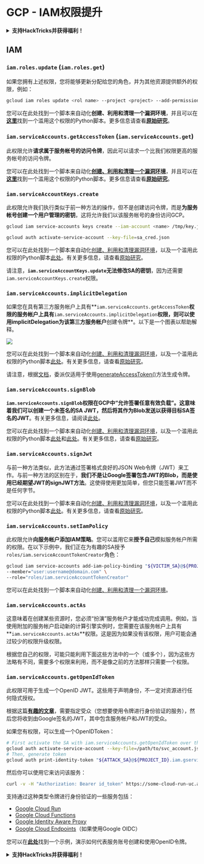 # GCP - IAM权限提升

<details>

<summary><strong>支持HackTricks并获得福利！</strong></summary>

* 如果您想在HackTricks中看到您的公司广告，或者如果您想访问PEASS的最新版本或下载PDF版本的HackTricks，请查看[**订阅计划**](https://github.com/sponsors/carlospolop)！
* 获取[**官方PEASS和HackTricks周边产品**](https://peass.creator-spring.com)
* 发现[**PEASS家族**](https://opensea.io/collection/the-peass-family)，我们的独家[**NFT**](https://opensea.io/collection/the-peass-family)收藏品
* **加入** 💬 [**Discord群组**](https://discord.gg/hRep4RUj7f) 或 [**Telegram群组**](https://t.me/peass) 或 **关注**我的 **Twitter** 🐦 [**@carlospolopm**](https://twitter.com/carlospolopm)**.**
* **通过向** [**HackTricks**](https://github.com/carlospolop/hacktricks) **和** [**HackTricks Cloud**](https://github.com/carlospolop/hacktricks-cloud) **github仓库提交PR来分享您的黑客技巧。**

</details>

## IAM

### `iam.roles.update` (`iam.roles.get`)

如果您拥有上述权限，您将能够更新分配给您的角色，并为其他资源提供额外的权限，例如：
```bash
gcloud iam roles update <rol name> --project <project> --add-permissions <permission>
```
您可以在此处找到一个脚本来自动化**创建、利用和清理一个漏洞环境**，并且可以在[**这里**](https://github.com/RhinoSecurityLabs/GCP-IAM-Privilege-Escalation/blob/master/ExploitScripts/iam.roles.update.py)找到一个滥用这个权限的Python脚本。更多信息请查看[**原始研究**](https://rhinosecuritylabs.com/gcp/privilege-escalation-google-cloud-platform-part-1/)。

### `iam.serviceAccounts.getAccessToken` (`iam.serviceAccounts.get`)

此权限允许**请求属于服务帐号的访问令牌**，因此可以请求一个比我们权限更高的服务帐号的访问令牌。

您可以在此处找到一个脚本来自动化[**创建、利用和清理一个漏洞环境**](https://github.com/carlospolop/gcp\_privesc\_scripts/blob/main/tests/4-iam.serviceAccounts.getAccessToken.sh)，并且可以在[**这里**](https://github.com/RhinoSecurityLabs/GCP-IAM-Privilege-Escalation/blob/master/ExploitScripts/iam.serviceAccounts.getAccessToken.py)找到一个滥用这个权限的Python脚本。更多信息请查看[**原始研究**](https://rhinosecuritylabs.com/gcp/privilege-escalation-google-cloud-platform-part-1/)。

### `iam.serviceAccountKeys.create`

此权限允许我们执行类似于前一种方法的操作，但不是创建访问令牌，而是**为服务帐号创建一个用户管理的密钥**，这将允许我们以该服务帐号的身份访问GCP。
```bash
gcloud iam service-accounts keys create --iam-account <name> /tmp/key.json

gcloud auth activate-service-account --key-file=sa_cred.json
```
您可以在此处找到一个脚本来自动化[创建、利用和清理漏洞环境](https://github.com/carlospolop/gcp_privesc_scripts/blob/main/tests/3-iam.serviceAccountKeys.create.sh)，以及一个滥用此权限的Python脚本[此处](https://github.com/RhinoSecurityLabs/GCP-IAM-Privilege-Escalation/blob/master/ExploitScripts/iam.serviceAccountKeys.create.py)。有关更多信息，请查看[原始研究](https://rhinosecuritylabs.com/gcp/privilege-escalation-google-cloud-platform-part-1/)。

请注意，**`iam.serviceAccountKeys.update`无法修改SA的密钥**，因为还需要`iam.serviceAccountKeys.create`权限。

### `iam.serviceAccounts.implicitDelegation`

如果您在具有第三方服务帐户上具有**`iam.serviceAccounts.getAccessToken`**权限的服务帐户上具有**`iam.serviceAccounts.implicitDelegation`**权限，则可以使用implicitDelegation为该第三方服务帐户**创建令牌**。以下是一个图表以帮助解释。

![](https://rhinosecuritylabs.com/wp-content/uploads/2020/04/image2-500x493.png)

您可以在此处找到一个脚本来自动化[创建、利用和清理漏洞环境](https://github.com/carlospolop/gcp_privesc_scripts/blob/main/tests/5-iam.serviceAccounts.implicitDelegation.sh)，以及一个滥用此权限的Python脚本[此处](https://github.com/RhinoSecurityLabs/GCP-IAM-Privilege-Escalation/blob/master/ExploitScripts/iam.serviceAccounts.implicitDelegation.py)。有关更多信息，请查看[原始研究](https://rhinosecuritylabs.com/gcp/privilege-escalation-google-cloud-platform-part-1/)。

请注意，根据[文档](https://cloud.google.com/iam/docs/understanding-service-accounts)，委派仅适用于使用[generateAccessToken()](https://cloud.google.com/iam/credentials/reference/rest/v1/projects.serviceAccounts/generateAccessToken)方法生成令牌。

### `iam.serviceAccounts.signBlob`

**`iam.serviceAccounts.signBlob`**权限在GCP中“允许签署任意有效负载”。这意味着我们可以**创建一个未签名的SA JWT，然后将其作为Blob发送以获得目标SA签名的JWT**。有关更多信息，请阅读[此处](https://medium.com/google-cloud/using-serviceaccountactor-iam-role-for-account-impersonation-on-google-cloud-platform-a9e7118480ed)。

您可以在此处找到一个脚本来自动化[创建、利用和清理漏洞环境](https://github.com/carlospolop/gcp_privesc_scripts/blob/main/tests/6-iam.serviceAccounts.signBlob.sh)，以及一个滥用此权限的Python脚本[此处](https://github.com/RhinoSecurityLabs/GCP-IAM-Privilege-Escalation/blob/master/ExploitScripts/iam.serviceAccounts.signBlob-accessToken.py)和[此处](https://github.com/RhinoSecurityLabs/GCP-IAM-Privilege-Escalation/blob/master/ExploitScripts/iam.serviceAccounts.signBlob-gcsSignedUrl.py)。有关更多信息，请查看[原始研究](https://rhinosecuritylabs.com/gcp/privilege-escalation-google-cloud-platform-part-1/)。

### `iam.serviceAccounts.signJwt`

与前一种方法类似，此方法通过签署格式良好的JSON Web令牌（JWT）来工作。与前一种方法的区别在于，**我们不是让Google签署包含JWT的Blob，而是使用已经期望JWT的signJWT方法**。这使得使用更加简单，但您只能签署JWT而不是任何字节。

您可以在此处找到一个脚本来自动化[创建、利用和清理漏洞环境](https://github.com/carlospolop/gcp_privesc_scripts/blob/main/tests/7-iam.serviceAccounts.signJWT.sh)，以及一个滥用此权限的Python脚本[此处](https://github.com/RhinoSecurityLabs/GCP-IAM-Privilege-Escalation/blob/master/ExploitScripts/iam.serviceAccounts.signJWT.py)。有关更多信息，请查看[原始研究](https://rhinosecuritylabs.com/gcp/privilege-escalation-google-cloud-platform-part-1/)。

### `iam.serviceAccounts.setIamPolicy` <a href="#iam.serviceaccounts.setiampolicy" id="iam.serviceaccounts.setiampolicy"></a>

此权限允许**向服务帐户添加IAM策略**。您可以滥用它来**授予自己**模拟服务帐户所需的权限。在以下示例中，我们正在为有趣的SA授予`roles/iam.serviceAccountTokenCreator`角色：
```bash
gcloud iam service-accounts add-iam-policy-binding "${VICTIM_SA}@${PROJECT_ID}.iam.gserviceaccount.com" \
--member="user:username@domain.com" \
--role="roles/iam.serviceAccountTokenCreator"
```
您可以在此处找到一个脚本来自动化[创建、利用和清理一个漏洞环境](https://github.com/carlospolop/gcp\_privesc\_scripts/blob/main/tests/d-iam.serviceAccounts.setIamPolicy.sh)。

### `iam.serviceAccounts.actAs`

这意味着在创建某些资源时，您必须“扮演”服务帐户才能成功完成调用。例如，当使用附加的服务帐户启动新的计算引擎实例时，您需要在该服务帐户上具有**`iam.serviceAccounts.actAs`**权限。这是因为如果没有该权限，用户可能会通过较少的权限升级权限。

根据您自己的权限，可能只能利用下面这些方法中的一个（或多个），因为这些方法略有不同，需要多个权限来利用，而不是像之前的方法那样只需要一个权限。

### `iam.serviceAccounts.getOpenIdToken`

此权限可用于生成一个OpenID JWT。这些用于声明身份，不一定对资源进行任何隐式授权。

根据这篇[**有趣的文章**](https://medium.com/google-cloud/authenticating-using-google-openid-connect-tokens-e7675051213b)，需要指定受众（您想要使用令牌进行身份验证的服务），然后您将收到由Google签名的JWT，其中包含服务帐户和JWT的受众。

如果您有权限，可以生成一个OpenIDToken：
```bash
# First activate the SA with iam.serviceAccounts.getOpenIdToken over the other SA
gcloud auth activate-service-account --key-file=/path/to/svc_account.json
# Then, generate token
gcloud auth print-identity-token "${ATTACK_SA}@${PROJECT_ID}.iam.gserviceaccount.com" --audiences=https://example.com
```
然后你可以使用它来访问该服务：
```bash
curl -v -H "Authorization: Bearer id_token" https://some-cloud-run-uc.a.run.app
```
支持通过这种类型令牌进行身份验证的一些服务包括：

* [Google Cloud Run](https://cloud.google.com/run/)
* [Google Cloud Functions](https://cloud.google.com/functions/docs/)
* [Google Identity Aware Proxy](https://cloud.google.com/iap/docs/authentication-howto)
* [Google Cloud Endpoints](https://cloud.google.com/endpoints/docs/openapi/authenticating-users-google-id)（如果使用Google OIDC）

您可以在[**此处**](https://github.com/carlospolop-forks/GCP-IAM-Privilege-Escalation/blob/master/ExploitScripts/iam.serviceAccounts.getOpenIdToken.py)找到一个示例，演示如何代表服务账号创建和使用OpenID令牌。

<details>

<summary><strong>支持HackTricks并获得福利！</strong></summary>

* 如果您希望在HackTricks中看到您的**公司广告**，或者如果您想要访问**PEASS的最新版本或下载PDF格式的HackTricks**，请查看[**订阅计划**](https://github.com/sponsors/carlospolop)！
* 获得[**官方PEASS和HackTricks周边产品**](https://peass.creator-spring.com)
* 发现[**PEASS家族**](https://opensea.io/collection/the-peass-family)，我们的独家[**NFT**](https://opensea.io/collection/the-peass-family)收藏品
* **加入** 💬 [**Discord群组**](https://discord.gg/hRep4RUj7f) 或 [**Telegram群组**](https://t.me/peass) 或 **关注**我的 **Twitter** 🐦 [**@carlospolopm**](https://twitter.com/carlospolopm)**。**
* **通过向** [**HackTricks**](https://github.com/carlospolop/hacktricks) **和** [**HackTricks Cloud**](https://github.com/carlospolop/hacktricks-cloud) **github仓库提交PR来分享您的黑客技巧。**

</details>
